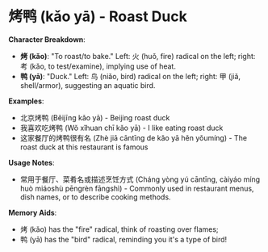 # **烤鸭 (kǎo yā) - Roast Duck**

**Character Breakdown**:  
- **烤 (kǎo)**: "To roast/to bake." Left: 火 (huǒ, fire) radical on the left; right: 考 (kǎo, to test/examine), implying use of heat.  
- **鸭 (yā)**: "Duck." Left: 鸟 (niǎo, bird) radical on the left; right: 甲 (jiǎ, shell/armor), suggesting an aquatic bird.

**Examples**:  
- 北京烤鸭 (Běijīng kǎo yā) - Beijing roast duck  
- 我喜欢吃烤鸭 (Wǒ xǐhuan chī kǎo yā) - I like eating roast duck  
- 这家餐厅的烤鸭很有名 (Zhè jiā cāntīng de kǎo yā hěn yǒumíng) - The roast duck at this restaurant is famous

**Usage Notes**:  
- 常用于餐厅、菜肴名或描述烹饪方式 (Cháng yòng yú cāntīng, càiyáo míng huò miáoshù pēngrèn fāngshì) - Commonly used in restaurant menus, dish names, or to describe cooking methods.

**Memory Aids**:  
- 烤 (kǎo) has the "fire" radical, think of roasting over flames;  
- 鸭 (yā) has the "bird" radical, reminding you it's a type of bird!